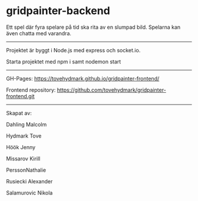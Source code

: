 # gridpainter-backend


Ett spel där fyra spelare på tid ska rita av en slumpad bild. Spelarna kan även chatta med varandra.

------------------------------

Projektet är byggt i Node.js med express och socket.io.

Starta projektet med npm i samt nodemon start

------------------------------


GH-Pages: https://tovehydmark.github.io/gridpainter-frontend/

Frontend repository: https://github.com/tovehydmark/gridpainter-frontend.git 

------------------------------

Skapat av:

Dahling Malcolm 

Hydmark Tove

Höök Jenny

Missarov Kirill 

PerssonNathalie

Rusiecki Alexander 

Salamurovic Nikola 

 

